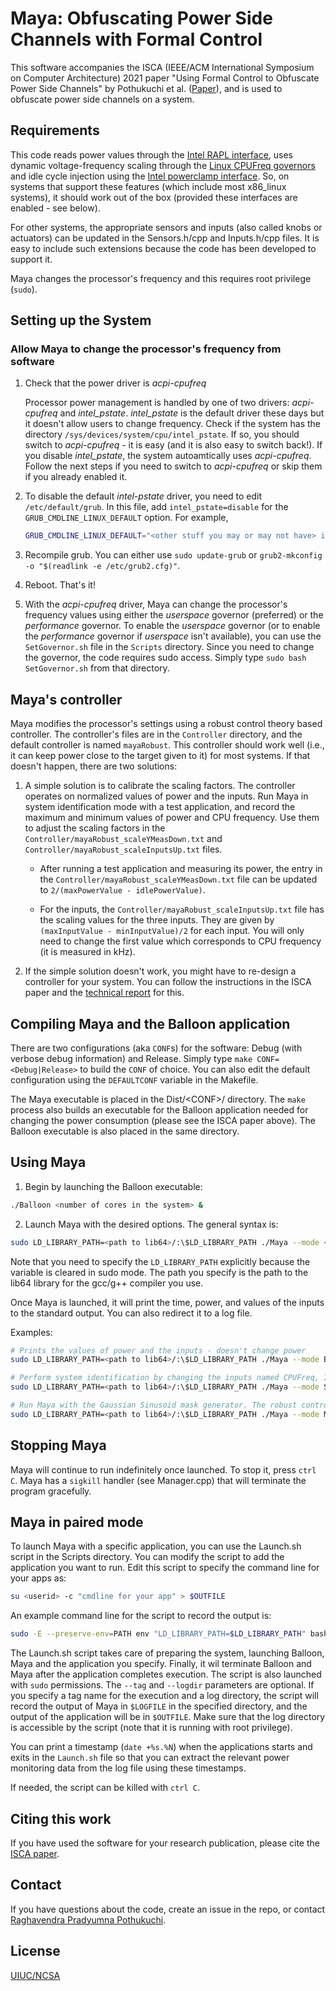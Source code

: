 # Maya: Obfuscating Power Side Channels with Formal Control

This software accompanies the ISCA (IEEE/ACM International Symposium on Computer Architecture) 2021 paper "Using Formal Control to Obfuscate Power Side Channels" by Pothukuchi et al. ([Paper](https://iacoma.cs.uiuc.edu/iacoma-papers/isca21_1.pdf)), and is used to obfuscate power side channels on a system. 

## Requirements

This code reads power values through the [Intel RAPL interface](https://www.kernel.org/doc/html/latest/power/powercap/powercap.html), uses dynamic voltage-frequency scaling through the [Linux CPUFreq governors](https://www.kernel.org/doc/Documentation/cpu-freq/governors.txt) and idle cycle injection using the [Intel powerclamp interface](https://www.kernel.org/doc/Documentation/thermal/intel_powerclamp.txt). So, on systems that support these features (which include most x86_linux systems), it should work out of the box (provided these interfaces are enabled - see below). 

For other systems, the appropriate sensors and inputs (also called knobs or actuators) can be updated in the Sensors.h/cpp and Inputs.h/cpp files. It is easy to include such extensions because the code has been developed to support it.

Maya changes the processor's frequency and this requires root privilege (`sudo`).

## Setting up the System

### Allow Maya to change the processor's frequency from software

1. Check that the power driver is *acpi-cpufreq*

    Processor power management is handled by one of two drivers: *acpi-cpufreq* and *intel_pstate*. *intel_pstate* is the default driver these days but it doesn't allow users to change frequency. Check if the system has the directory `/sys/devices/system/cpu/intel_pstate`. If so, you should switch to *acpi-cpufreq* - it is easy (and it is also easy to switch back!). If you disable *intel_pstate*, the system autoamtically uses *acpi-cpufreq*. Follow the next steps if you need to switch to *acpi-cpufreq* or skip them if you already enabled it.

2. To disable the default *intel-pstate* driver, you need to edit `/etc/default/grub`. In this file, add `intel_pstate=disable` for the `GRUB_CMDLINE_LINUX_DEFAULT` option. For example, 
    ```bash
    GRUB_CMDLINE_LINUX_DEFAULT="<other stuff you may or may not have> intel_pstate=disable"
    ```
3. Recompile grub. You can either use `sudo update-grub` or `grub2-mkconfig -o "$(readlink -e /etc/grub2.cfg)"`. 

4. Reboot. That's it!

4. With the *acpi-cpufreq* driver, Maya can change the processor's frequency values using either the *userspace* governor (preferred) or the *performance* governor. To enable the *userspace* governor (or to enable the *performance* governor if *userspace* isn't available), you can use the `SetGovernor.sh` file in the `Scripts` directory. Since you need to change the governor, the code requires sudo access. Simply type `sudo bash SetGovernor.sh` from that directory.

## Maya's controller

Maya modifies the processor's settings using a robust control theory based controller. The controller's files are in the `Controller` directory, and the default controller is named `mayaRobust`. This controller should work well (i.e., it can keep power close to the target given to it) for most systems. If that doesn't happen, there are two solutions:

1. A simple solution is to calibrate the scaling factors. The controller operates on normalized values of power and the inputs. Run Maya in system identification mode with a test application, and record the maximum and minimum values of power and CPU frequency. Use them to adjust the scaling factors in the `Controller/mayaRobust_scaleYMeasDown.txt` and `Controller/mayaRobust_scaleInputsUp.txt` files. 
    * After running a test application and measuring its power, the entry in the `Controller/mayaRobust_scaleYMeasDown.txt` file can be updated to `2/(maxPowerValue - idlePowerValue)`. 
    
    * For the inputs, the `Controller/mayaRobust_scaleInputsUp.txt` file has the scaling values for the three inputs. They are given by `(maxInputValue - minInputValue)/2` for each input. You will only need to change the first value which corresponds to CPU frequency (it is measured in kHz). 

2. If the simple solution doesn't work, you might have to re-design a controller for your system. You can follow the instructions in the ISCA paper and the [technical report](https://iacoma.cs.uiuc.edu/iacoma-papers/isca21_1_tr.pdf) for this.

## Compiling Maya and the Balloon application

There are two configurations (aka `CONF`s) for the software: Debug (with verbose debug information) and Release. Simply type `make CONF=<Debug|Release>` to build the `CONF` of choice. You can also edit the default configuration using the `DEFAULTCONF` variable in the Makefile.

The Maya executable is placed in the Dist/\<CONF\>/ directory. The `make` process also builds an executable for the Balloon application needed for changing the power consumption (please see the ISCA paper above). The Balloon executable is also placed in the same directory.

## Using Maya

1. Begin by launching the Balloon executable:
```bash
./Balloon <number of cores in the system> &
```

2. Launch Maya with the desired options. The general syntax is:
```bash
sudo LD_LIBRARY_PATH=<path to lib64>/:\$LD_LIBRARY_PATH ./Maya --mode <Baseline|Sysid|Mask> [--idips <inputs for system identification>] [--mask <Constant|Uniform|Gauss|Sine|GaussSine|Preset> --ctldir <path to the directory where the files for the robust controller are stored> --ctlfile <the name of the controller which is used as a prefix for all its files>] > <log file> 2>&1 &
```
Note that you need to specify the `LD_LIBRARY_PATH` explicitly because the variable is cleared in sudo mode. The path you specify is the path to the lib64 library for the gcc/g++ compiler you use.

Once Maya is launched, it will print the time, power, and values of the inputs to the standard output. You can also redirect it to a log file.

Examples:
```bash
# Prints the values of power and the inputs - doesn't change power
sudo LD_LIBRARY_PATH=<path to lib64>/:\$LD_LIBRARY_PATH ./Maya --mode Baseline > /dev/null 2>&1 & 

# Perform system identification by changing the inputs named CPUFreq, IdlePct and PBalloon randomly
sudo LD_LIBRARY_PATH=<path to lib64>/:\$LD_LIBRARY_PATH ./Maya --mode Sysid --idips CPUFreq IdlePct PBalloon > /dev/null 2>&1 & 

# Run Maya with the Gaussian Sinusoid mask generator. The robust controller files are in the ../../Controller directory and the files are prefixed with the name mayaRobust
sudo LD_LIBRARY_PATH=<path to lib64>/:\$LD_LIBRARY_PATH ./Maya --mode Mask --mask GaussSine --ctldir ../../Controller --ctlfile mayaRobust > /dev/null 2>&1 & 
```

## Stopping Maya

Maya will continue to run indefinitely once launched. To stop it, press `ctrl C`. Maya has a `sigkill` handler (see Manager.cpp) that will terminate the program gracefully.

## Maya in paired mode

To launch Maya with a specific application, you can use the Launch.sh script in the Scripts directory. You can modify the script to add the application you want to run. Edit this script to specify the command line for your apps as:
```bash
su <userid> -c "cmdline for your app" > $OUTFILE
```

An example command line for the script to record the output is:
```bash
sudo -E --preserve-env=PATH env "LD_LIBRARY_PATH=$LD_LIBRARY_PATH" bash ./Launch.sh --rundir "../Dist/Release/" --options "--mode Baseline" --logdir "<logdir>" --tag "<name>" --apps "<appname>"
```
The Launch.sh script takes care of preparing the system, launching Balloon, Maya and the application you specify. Finally, it wil terminate Balloon and Maya after the application completes execution. The script is also launched with `sudo` permissions. The `--tag` and `--logdir` parameters are optional. If you specify a tag name for the execution and a log directory, the script will record the output of Maya in `$LOGFILE` in the specified directory, and the output of the application will be in `$OUTFILE`. Make sure that the log directory is accessible by the script (note that it is running with root privilege).

You can print a timestamp (`date +%s.%N`) when the applications starts and exits in the `Launch.sh` file so that you can extract the relevant power monitoring data from the log file using these timestamps.

If needed, the script can be killed with `ctrl C`.

## Citing this work

If you have used the software for your research publication, please cite the [ISCA paper](https://iacoma.cs.uiuc.edu/iacoma-papers/isca21_1.pdf).

## Contact

If you have questions about the code, create an issue in the repo, or contact [Raghavendra Pradyumna Pothukuchi](https://www.cs.yale.edu/homes/raghav/).

## License

[UIUC/NCSA](https://choosealicense.com/licenses/ncsa/)
